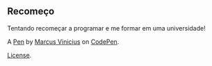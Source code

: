 Recomeço
--------
Tentando recomeçar a programar e me formar em uma universidade!

A [Pen](https://codepen.io/LordMarverick/pen/mdgVzXd) by [Marcus Vinicius](https://codepen.io/LordMarverick) on [CodePen](https://codepen.io).

[License](https://codepen.io/license/pen/mdgVzXd).